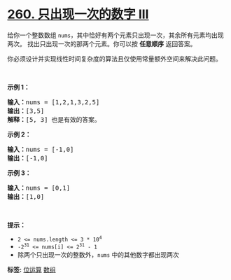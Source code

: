 # [260. 只出现一次的数字 III](https://leetcode.cn/problems/single-number-iii)
<p>给你一个整数数组&nbsp;<code>nums</code>，其中恰好有两个元素只出现一次，其余所有元素均出现两次。 找出只出现一次的那两个元素。你可以按 <strong>任意顺序</strong> 返回答案。</p>

<p>你必须设计并实现线性时间复杂度的算法且仅使用常量额外空间来解决此问题。</p>

<p>&nbsp;</p>

<p><strong>示例 1：</strong></p>

<pre>
<strong>输入：</strong>nums = [1,2,1,3,2,5]
<strong>输出：</strong>[3,5]
<strong>解释：</strong>[5, 3] 也是有效的答案。
</pre>

<p><strong>示例 2：</strong></p>

<pre>
<strong>输入：</strong>nums = [-1,0]
<strong>输出：</strong>[-1,0]
</pre>

<p><strong>示例 3：</strong></p>

<pre>
<strong>输入：</strong>nums = [0,1]
<strong>输出：</strong>[1,0]
</pre>

<p>&nbsp;</p>

<p><strong>提示：</strong></p>

<ul>
	<li><code>2 &lt;= nums.length &lt;= 3 * 10<sup>4</sup></code></li>
	<li><code>-2<sup>31</sup> &lt;= nums[i] &lt;= 2<sup>31</sup> - 1</code></li>
	<li>除两个只出现一次的整数外，<code>nums</code> 中的其他数字都出现两次</li>
</ul>

**标签:**  [位运算](https://leetcode.cn/tag/bit-manipulation) [数组](https://leetcode.cn/tag/array) 